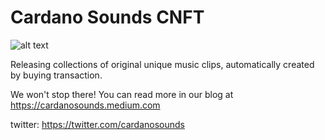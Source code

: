 # Cardano Sounds CNFT

![alt text](https://user-images.githubusercontent.com/23700265/120123010-de1e5e80-c1ac-11eb-9c62-91a57e671362.PNG "Cardano Sounds")

Releasing collections of original unique music clips, automatically created by buying transaction.

We won't stop there! You can read more in our blog at https://cardanosounds.medium.com

twitter: https://twitter.com/cardanosounds